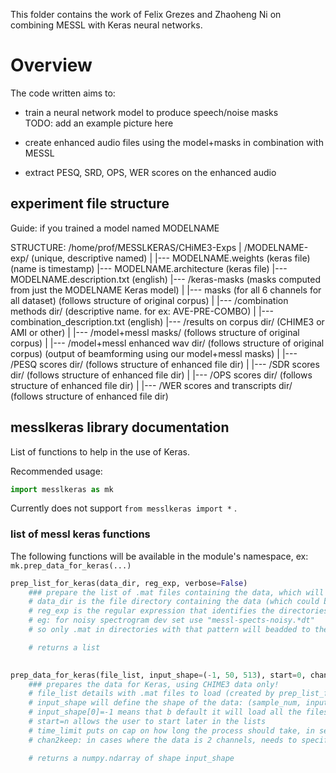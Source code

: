 This folder contains the work of Felix Grezes and Zhaoheng Ni on combining MESSL with Keras neural networks.  

# Overview
The code written aims to:
 - train a neural network model to produce speech/noise masks  
 TODO: add an example picture here  

 - create enhanced audio files using the model+masks in combination with MESSL  

 - extract PESQ, SRD, OPS, WER scores on the enhanced audio

## experiment file structure
Guide: if you trained a model named MODELNAME

STRUCTURE:
/home/prof/MESSLKERAS/CHiME3-Exps
|
/MODELNAME-exp/ (unique, descriptive named)
|
|--- MODELNAME.weights (keras file) (name is timestamp)
|--- MODELNAME.architecture (keras file)
|--- MODELNAME.description.txt (english)
|--- /keras-masks (masks computed from just the MODELNAME Keras model)
    |
    |--- masks (for all 6 channels for all dataset)  (follows structure of original corpus)
|
|--- /combination methods dir/ (descriptive name. for ex: AVE-PRE-COMBO)
    |
    |--- combination_description.txt (english)
    |--- /results on corpus dir/ (CHIME3 or AMI or other)
        |
        |--- /model+messl masks/ (follows structure of original corpus)
        |
        |--- /model+messl enhanced wav dir/ (follows structure of original corpus)
                (output of beamforming using our model+messl masks)
        |
        |--- /PESQ scores dir/ (follows structure of enhanced file dir)
        |
        |--- /SDR scores dir/ (follows structure of enhanced file dir)
        |
        |--- /OPS scores dir/ (follows structure of enhanced file dir)
        |
        |--- /WER scores and transcripts dir/ (follows structure of enhanced file dir)

## messlkeras library documentation
 List of functions to help in the use of Keras.  

Recommended usage:  
```python
import messlkeras as mk
```  
Currently does not support `from messlkeras import *` .  

### list of messl keras functions
The following functions will be available in the module's namespace, ex: `mk.prep_data_for_keras(...)`

```python
prep_list_for_keras(data_dir, reg_exp, verbose=False)
    ### prepare the list of .mat files containing the data, which will then be fed to prep_data_for_keras
    # data_dir is the file directory containing the data (which could be in subdirectories)
    # reg_exp is the regular expression that identifies the directories containing the data to use:
    # eg: for noisy spectrogram dev set use "messl-spects-noisy.*dt" 
    # so only .mat in directories with that pattern will beadded to the list

	# returns a list
    

prep_data_for_keras(file_list, input_shape=(-1, 50, 513), start=0, chan2keep='nan', time_limit=180, verbose=False)
    ### prepares the data for Keras, using CHIME3 data only!
    # file_list details with .mat files to load (created by prep_list_for_keras)
    # input_shape will define the shape of the data: (sample_num, input_length, features) (must all be positive)
    # input_shape[0]=-1 means that b default it will load all the files in the file_list, time permitting
    # start=n allows the user to start later in the lists
    # time_limit puts on cap on how long the process should take, in seconds. default is 3 minutes
    # chan2keep: in cases where the data is 2 channels, needs to specify which to keep. Should have value 0 or 1. Not required in other cases.

    # returns a numpy.ndarray of shape input_shape

```
